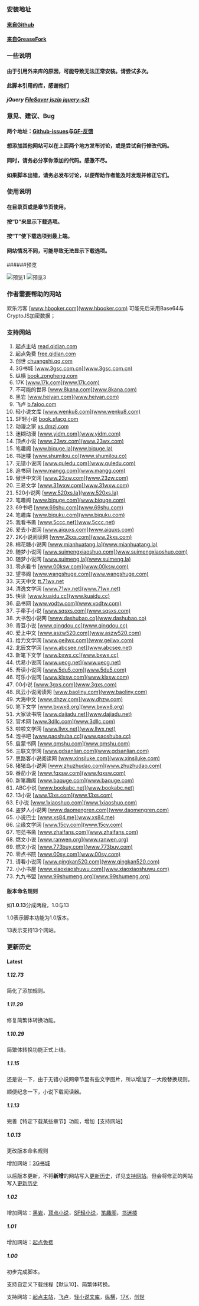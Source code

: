 ### 安装地址

#### [来自Github](https://github.com/dodying/UserJs/raw/master/novelDownloader/novelDownloaderRaw.user.js)

#### [来自GreaseFork](https://greasyfork.org/scripts/21515-noveldownloader/code/novelDownloader.user.js)

### 一些说明

#### 由于引用外来库的原因，可能导致无法正常安装。请尝试多次。

#### 此脚本引用的库，感谢他们

##### jQuery [FileSaver](https://github.com/eligrey/FileSaver.js) [jszip](https://github.com/Stuk/jszip) [jquery-s2t](https://github.com/hustlzp/jquery-s2t)

### 意见、建议、Bug

#### 两个地址：[Github-issues](https://github.com/dodying/UserJs/issues)与[GF-反馈](https://greasyfork.org/zh-CN/scripts/21515-noveldownloader/feedback)

#### 想添加其他网站可以在**上面两个地方**发布讨论，或是尝试自行修改代码。

#### 同时，请务必分享你添加的代码。感激不尽。

#### 如果脚本出错，请务必发布讨论，以便帮助作者能及时发现并修正它们。

### 使用说明

#### 在目录页或是章节页使用。

#### 按“D”来显示下载选项。

#### 按“T”使下载选项到最上端。

#### 网站情况不同，可能导致无法显示下载选项。

######预览

![预览1](https://github.com/dodying/UserJs/raw/master/novelDownloader/1.png)  ![预览3](https://github.com/dodying/UserJs/raw/master/novelDownloader/3.png)

### 作者需要帮助的网站

欢乐污客 [www.hbooker.com](www.hbooker.com) 可能先后采用Base64与CryptoJS加密数据；

### 支持网站

1. 起点主站 [read.qidian.com](read.qidian.com)
2. 起点免费 [free.qidian.com](free.qidian.com)
3. 创世 [chuangshi.qq.com](chuangshi.qq.com)
4. 3G书城 [www.3gsc.com.cn](www.3gsc.com.cn)
5. 纵横 [book.zongheng.com](book.zongheng.com)
6. 17K [www.17k.com](www.17k.com)
7. 不可能的世界 [www.8kana.com](www.8kana.com)
8. 黑岩 [www.heiyan.com](www.heiyan.com)
9. 飞卢 [b.faloo.com](b.faloo.com)
10. 轻小说文库 [www.wenku8.com](www.wenku8.com)
11. SF轻小说 [book.sfacg.com](book.sfacg.com)
12. 动漫之家 [xs.dmzj.com](xs.dmzj.com)
13. 迷糊动漫 [www.yidm.com](www.yidm.com)
14. 顶点小说 [www.23wx.com](www.23wx.com)
15. 笔趣阁 [www.biquge.la](www.biquge.la)
16. 书迷楼 [www.shumilou.co](www.shumilou.co)
17. 无错小说网 [www.quledu.com](www.quledu.com)
18. 追书网 [www.mangg.com](www.mangg.com)
19. 傲世中文网 [www.23zw.com](www.23zw.com)
20. 三易文学 [www.31wxw.com](www.31wxw.com)
21. 520小说网 [www.520xs.la](www.520xs.la)
22. 笔趣阁 [www.biquge.com](www.biquge.com)
23. 69书吧 [www.69shu.com](www.69shu.com)
24. 笔趣库 [www.biquku.com](www.biquku.com)
25. 我看书斋 [www.5ccc.net](www.5ccc.net)
26. 爱去小说网 [www.aiquxs.com](www.aiquxs.com)
27. 2K小说阅读网 [www.2kxs.com](www.2kxs.com)
28. 棉花糖小说网 [www.mianhuatang.la](www.mianhuatang.la)
29. 随梦小说网 [www.suimengxiaoshuo.com](www.suimengxiaoshuo.com)
30. 随梦小说网 [www.suimeng.la](www.suimeng.la)
31. 零点看书 [www.00ksw.com](www.00ksw.com)
32. 望书阁 [www.wangshuge.com](www.wangshuge.com)
33. 天天中文 [tt.71wx.net](tt.71wx.net)
34. 清逸文学网 [www.71wx.net](www.71wx.net)
35. 快读 [www.kuaidu.cc](www.kuaidu.cc)
36. 品书网 [www.vodtw.com](www.vodtw.com)
37. 手牵手小说 [www.sqsxs.com](www.sqsxs.com)
38. 大书包小说网 [www.dashubao.co](www.dashubao.co)
39. 青豆小说 [www.qingdou.cc](www.qingdou.cc)
40. 爱上中文 [www.aszw520.com](www.aszw520.com)
41. 给力文学网 [www.geilwx.com](www.geilwx.com)
42. 北辰文学网 [www.abcsee.net](www.abcsee.net)
43. 新笔下文学 [www.bxwx.cc](www.bxwx.cc)
44. 优易小说网 [www.uecg.net](www.uecg.net)
45. 吾读小说网 [www.5du5.com](www.5du5.com)
46. 可乐小说网 [www.klxsw.com](www.klxsw.com)
47. 00小说 [www.3gxs.com](www.3gxs.com)
48. 风云小说阅读网 [www.baoliny.com](www.baoliny.com)
49. 大海中文 [www.dhzw.com](www.dhzw.com)
50. 笔下文学 [www.bxwx8.org](www.bxwx8.org)
51. 大家读书院 [www.dajiadu.net](www.dajiadu.net)
52. 官术网 [www.3dllc.com](www.3dllc.com)
53. 啦啦文学网 [www.llwx.net](www.llwx.net)
54. 泡书吧 [www.paoshuba.cc](www.paoshuba.cc)
55. 启蒙书网 [www.qmshu.com](www.qmshu.com)
56. 三联文学网 [www.gdsanlian.com](www.gdsanlian.com)
57. 思路客小说阅读网 [www.xinsiluke.com](www.xinsiluke.com)
58. 猪猪岛小说网 [www.zhuzhudao.com](www.zhuzhudao.com)
59. 番茄小说 [www.fqxsw.com](www.fqxsw.com)
60. 新笔趣阁 [www.baquge.com](www.baquge.com)
61. ABC小说 [www.bookabc.net](www.bookabc.net)
62. 13小说 [www.13xs.com](www.13xs.com)
63. E小说 [www.1xiaoshuo.com](www.1xiaoshuo.com)
64. 盗梦人小说网 [www.daomengren.com](www.daomengren.com)
65. 小说巴士 [www.xs84.me](www.xs84.me)
66. 尘缘文学网 [www.15cy.com](www.15cy.com)
67. 宅范书斋 [www.zhaifans.com](www.zhaifans.com)
68. 燃文小说 [www.ranwen.org](www.ranwen.org)
69. 燃文小说 [www.773buy.com](www.773buy.com)
70. 零点书院 [www.00sy.com](www.00sy.com)
71. 请看小说网 [www.qingkan520.com](www.qingkan520.com)
72. 小小书屋 [www.xiaoxiaoshuwu.com](www.xiaoxiaoshuwu.com)
73. 九九书盟 [www.99shumeng.org](www.99shumeng.org)

#### 版本命名规则

如**1.0.13**分成两段，1.0与13

1.0表示脚本功能为1.0版本。

13表示支持13个网站。

### 更新历史

#### Latest

##### 1.12.73

简化了添加规则。

##### 1.11.29

修复简繁体转换功能。

##### 1.10.29

简繁体转换功能正式上线。

##### 1.1.15

还是说一下，由于无错小说网章节里有些文字图片，所以增加了一大段替换规则。

顺便纪念一下，小说下载阅读器。

##### 1.1.13

完善【特定下载某些章节】功能，增加【支持网站】

##### 1.0.13

更改版本命名规则

增加网站：[3G书城](www.3gsc.com.cn)

以后版本更新，不将**新增**的网站写入[更新历史](#更新历史)，详见[支持网站](#支持网站)。但会将修正的网站写入[更新历史](#更新历史)

##### 1.02

增加网站：[黑岩](www.heiyan.com)，[顶点小说](www.23wx.com)，[SF轻小说](book.sfacg.com)，[笔趣阁](www.biquge.la)，[书迷楼](www.shumilou.co)

##### 1.01

增加网站：[起点免费](free.qidian.com)

##### 1.00

初步完成脚本。

支持自定义下载线程【默认10】、简繁体转换。

支持网站：[起点主站](read.qidian.com)，[飞卢](b.faloo.com)，[轻小说文库](www.wenku8.com)，[纵横](book.zongheng.com)，[17K](www.17k.com)，[创世](chuangshi.qq.com)
